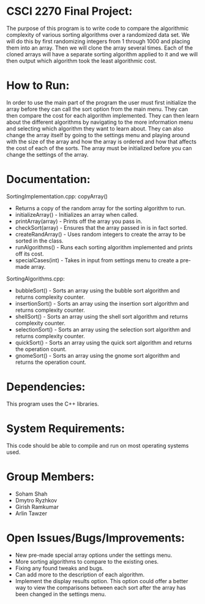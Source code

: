 # CSCI 2270 Final Project:
The purpose of this program is to write code to compare the algorithmic complexity of various sorting algorithms over a randomized data set. We will do this by first randomizing integers from 1 through 1000 and placing them into an array. Then we will clone the array several times. Each of the cloned arrays will have a separate sorting algorithm applied to it and we will then output which algorithm took the least algorithmic cost.

# How to Run:
In order to use the main part of the program the user must first initialize the array before they can call the sort option from the main menu. They can then compare the cost for each algorithm implemented. They can then learn about the different algorithms by navigating to the more information menu and selecting which algorithm they want to learn about. They can also change the array itself by going to the settings menu and playing around with the size of the array and how the array is ordered and how that affects the cost of each of the sorts. The array must be initialized before you can change the settings of the array.

# Documentation:

SortingImplementation.cpp:
    copyArray() 
- Returns a copy of the random array for the sorting algorithm to run.
- initializeArray() - Initializes an array when called.
- printArray(array) - Prints off the array you pass in.
- checkSort(array) - Ensures that the array passed in is in fact sorted.
- createRandArray() - Uses random integers to create the array to be sorted in the class.
- runAlgorithms() - Runs each sorting algorithm implemented and prints off its cost.
- specialCases(int) - Takes in input from settings menu to create a pre-made array.

SortingAlgorithms.cpp:
- bubbleSort() - Sorts an array using the bubble sort algorithm and returns complexity counter.
- insertionSort() - Sorts an array using the insertion sort algorithm and returns complexity counter.
- shellSort() - Sorts an array using the shell sort algorithm and returns complexity counter.
- selectionSort() - Sorts an array using the selection sort algorithm and returns complexity counter.
- quickSort() - Sorts an array using the quick sort algorithm and returns the operation count.
- gnomeSort() - Sorts an array using the gnome sort algorithm and returns the operation count.

# Dependencies: 
This program uses the C++ libraries.

# System Requirements: 
This code should be able to compile and run on most operating systems used.

# Group Members: 
- Soham Shah
- Dmytro Ryzhkov
- Girish Ramkumar
- Arlin Tawzer

# Open Issues/Bugs/Improvements:
- New pre-made special array options under the settings menu.
- More sorting algorithms to compare to the existing ones.
- Fixing any found tweaks and bugs.
- Can add more to the description of each algorithm.
- Implement the display results option. This option could offer a better way to view the comparisons between each sort after the array has been changed in the settings menu.
